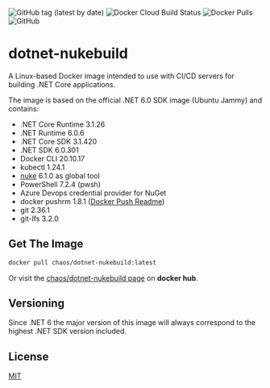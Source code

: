 ![GitHub tag (latest by date)](https://img.shields.io/github/v/tag/chA0s-Chris/dotnet-nukebuild?label=version&style=plastic)
![Docker Cloud Build Status](https://img.shields.io/docker/cloud/build/chaos/dotnet-nukebuild?style=plastic)
![Docker Pulls](https://img.shields.io/docker/pulls/chaos/dotnet-nukebuild?style=plastic)
![GitHub](https://img.shields.io/github/license/chA0s-Chris/dotnet-nukebuild?style=plastic)


# dotnet-nukebuild

A Linux-based Docker image intended to use with CI/CD servers for building .NET Core applications.

The image is based on the official .NET 6.0 SDK image (Ubuntu Jammy) and contains:

* .NET Core Runtime 3.1.26
* .NET Runtime 6.0.6
* .NET Core SDK 3.1.420
* .NET SDK 6.0.301
* Docker CLI 20.10.17
* kubectl 1.24.1
* [nuke](https://nuke.build) 6.1.0  as global tool 
* PowerShell 7.2.4 (pwsh)
* Azure Devops credential provider for NuGet
* docker pushrm 1.8.1 ([Docker Push Readme](https://github.com/christian-korneck/docker-pushrm))
* git 2.36.1
* git-lfs 3.2.0

## Get The Image

```bash
docker pull chaos/dotnet-nukebuild:latest
```

Or visit the [chaos/dotnet-nukebuild page](https://hub.docker.com/repository/docker/chaos/dotnet-nukebuild) on **docker hub**.

## Versioning

Since .NET 6 the major version of this image will always correspond to the highest .NET SDK version included.

## License

[MIT](https://github.com/chA0s-Chris/dotnet-cakebuild/blob/master/LICENSE)